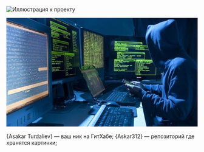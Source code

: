 ![Иллюстрация к проекту](https://github.com/jon/coolproject/raw/master/image/image.png)

![Image alt](https://github.com/Askar312/Askar312/blob/main/tehprog.jpg)

{Asakar Turdaliev} — ваш ник на ГитХабе;
{Askar312} — репозиторий где хранятся картинки;
